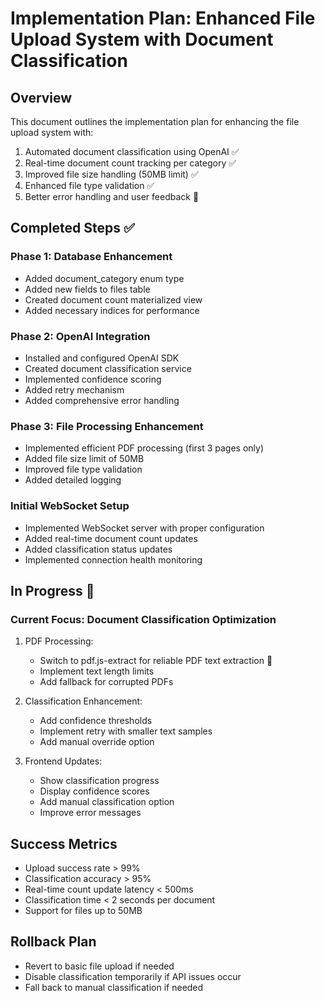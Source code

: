 # Implementation Plan: Enhanced File Upload System with Document Classification

## Overview
This document outlines the implementation plan for enhancing the file upload system with:
1. Automated document classification using OpenAI ✅
2. Real-time document count tracking per category ✅
3. Improved file size handling (50MB limit) ✅
4. Enhanced file type validation ✅
5. Better error handling and user feedback 🔄

## Completed Steps ✅

### Phase 1: Database Enhancement
- Added document_category enum type
- Added new fields to files table
- Created document count materialized view
- Added necessary indices for performance

### Phase 2: OpenAI Integration
- Installed and configured OpenAI SDK
- Created document classification service
- Implemented confidence scoring
- Added retry mechanism
- Added comprehensive error handling

### Phase 3: File Processing Enhancement
- Implemented efficient PDF processing (first 3 pages only)
- Added file size limit of 50MB
- Improved file type validation
- Added detailed logging

### Initial WebSocket Setup
- Implemented WebSocket server with proper configuration
- Added real-time document count updates
- Added classification status updates
- Implemented connection health monitoring

## In Progress 🔄

### Current Focus: Document Classification Optimization
1. PDF Processing:
   - Switch to pdf.js-extract for reliable PDF text extraction 🔄
   - Implement text length limits
   - Add fallback for corrupted PDFs

2. Classification Enhancement:
   - Add confidence thresholds
   - Implement retry with smaller text samples
   - Add manual override option

3. Frontend Updates:
   - Show classification progress
   - Display confidence scores
   - Add manual classification option
   - Improve error messages

## Success Metrics
- Upload success rate > 99%
- Classification accuracy > 95%
- Real-time count update latency < 500ms
- Classification time < 2 seconds per document
- Support for files up to 50MB

## Rollback Plan
- Revert to basic file upload if needed
- Disable classification temporarily if API issues occur
- Fall back to manual classification if needed